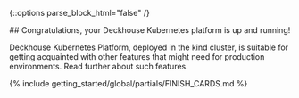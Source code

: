 <script type="text/javascript" src='{% javascript_asset_tag getting-started %}[_assets/js/getting-started.js]{% endjavascript_asset_tag %}'></script>
<script type="text/javascript" src='{% javascript_asset_tag getting-started-finish %}[_assets/js/getting-started-finish.js]{% endjavascript_asset_tag %}'></script>
<script type="text/javascript" src='{% javascript_asset_tag bcrypt %}[_assets/js/bcrypt.js]{% endjavascript_asset_tag %}'></script>

{::options parse_block_html="false" /}

<div markdown="1">
## Congratulations, your Deckhouse Kubernetes platform is up and running!

Deckhouse Kubernetes Platform, deployed in the kind cluster, is suitable for getting acquainted with other features that might need for production environments.
Read further about such features.

{% include getting_started/global/partials/FINISH_CARDS.md %}
